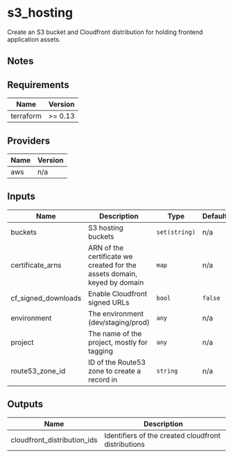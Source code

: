 # s3_hosting

Create an S3 bucket and Cloudfront distribution for holding frontend application assets.

## Notes

<!-- BEGINNING OF PRE-COMMIT-TERRAFORM DOCS HOOK -->
## Requirements

| Name | Version |
|------|---------|
| terraform | >= 0.13 |

## Providers

| Name | Version |
|------|---------|
| aws | n/a |

## Inputs

| Name | Description | Type | Default | Required |
|------|-------------|------|---------|:--------:|
| buckets | S3 hosting buckets | `set(string)` | n/a | yes |
| certificate\_arns | ARN of the certificate we created for the assets domain, keyed by domain | `map` | n/a | yes |
| cf\_signed\_downloads | Enable Cloudfront signed URLs | `bool` | `false` | no |
| environment | The environment (dev/staging/prod) | `any` | n/a | yes |
| project | The name of the project, mostly for tagging | `any` | n/a | yes |
| route53\_zone\_id | ID of the Route53 zone to create a record in | `string` | n/a | yes |

## Outputs

| Name | Description |
|------|-------------|
| cloudfront\_distribution\_ids | Identifiers of the created cloudfront distributions |

<!-- END OF PRE-COMMIT-TERRAFORM DOCS HOOK -->
